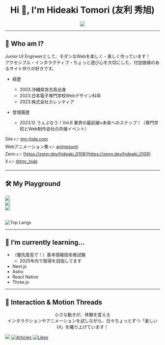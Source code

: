 <h1 align="center">Hi 👋, I'm Hideaki Tomori (友利 秀旭)</h1>
<p align="center">
  <img src="https://readme-typing-svg.herokuapp.com?font=Fira+Code&duration=4000&pause=1000&color=F78585&center=true&vCenter=true&width=435&lines=🎨+Creative+Front-end+Engineer;⚡+GSAP+Motion+Lover;👾+Vue+%7C+React+Explorer" />
</p>

---

## 🧠 Who am I?
<p>
Junior UI Engineerとして、モダンなWebを楽しく・美しく作っています！<br>
アクセシブル・インタラクティブ・ちょっと遊び心を大切にした、付加価値のあるサイト作りが好きです。
<p>

- 経歴
  - 2003.沖縄県宮古島出身
  - 2023.日本電子専門学校Webデザイン科卒
  - 2023.株式会社カレンティア
 
- 登壇履歴
  - 2023.12 うぇぶなう！Vol.6 業界の最前線×未来へのステップ！（専門学校とWeb制作会社の共催イベント）

Site 👉 [tmr-hide.com](https://tmr-hide.com/)
<br>
Webアニメーション集 👉 [animezumi](https://tmr-hide.com/animezumi/)
<br>
Zenn 👉 [https://zenn.dev/hideaki_0108](https://zenn.dev/hideaki_0108)
<br>
X  👉 [@tmr_hide](https://x.com/tmr_hide)


---

## 🛠️ My Playground
<div style="align: left;">
  <img src="https://skillicons.dev/icons?i=html,pug,css,sass&perline=4" />
</div>

<div style="align: left;">
  <img src="https://skillicons.dev/icons?i=js,ts,jquery,jest,vue,pinia,react,astro&perline=8" />
</div>

<div style="align: left;">
  <img src="https://skillicons.dev/icons?i=xd,figma&perline=2" />
</div>

<br>

![Top Langs](https://github-readme-stats.vercel.app/api/top-langs/?username=hideaki-0108&layout=compact)

---

## 🔭 I’m currently learning...
- （優先度高で！）基本情報技術者試験
  - 2025年内で取得を目指してます
- Next.js
- Astro
- React Native
- Three.js

---

## 🧶 Interaction & Motion Threads

<p align="center">
  小さな動きが、体験を変える<br>
  インタラクションやアニメーションを試しながら、日々ちょっとずつ「楽しいUI」を織り上げています！
</p>


![](https://komarev.com/ghpvc/?username=hideaki-0108)
[![Articles](https://badgen.org/img/zenn/hideaki_0108/articles?style=plastic)](https://zenn.dev/hideaki_0108)
[![Likes](https://badgen.org/img/zenn/hideaki_0108/likes?style=plastic)](https://zenn.dev/hideaki_0108)
